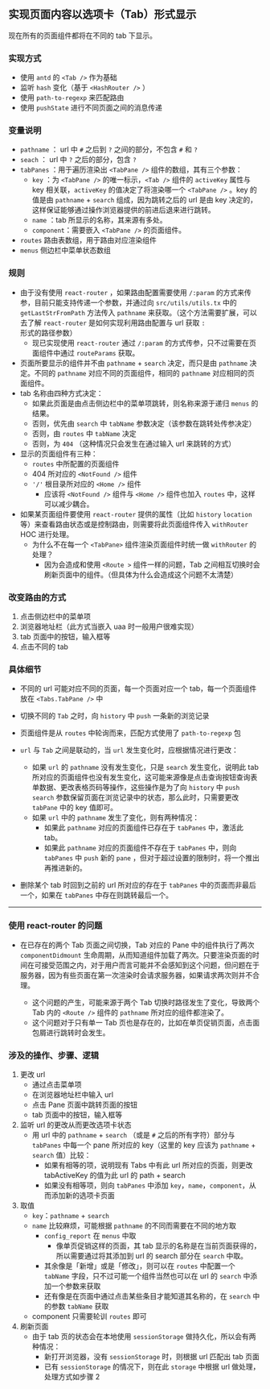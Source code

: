 ## 实现页面内容以选项卡（Tab）形式显示

现在所有的页面组件都将在不同的 tab 下显示。	

### 实现方式

- 使用 `antd` 的 `<Tab />` 作为基础
- 监听 `hash` 变化（基于 `<HashRouter />` ）
- 使用 `path-to-regexp` 来匹配路由
- 使用 `pushState` 进行不同页面之间的消息传递 

### 变量说明

- `pathname` ： url 中 `#` 之后到 `?` 之间的部分，不包含 `#` 和 `?` 
- `seach` ： url 中 `?` 之后的部分，包含 `?` 
- `tabPanes` ：用于遍历渲染出 `<TabPane />` 组件的数组，其有三个参数：
  - `key` ：为 `<TabPane />` 的唯一标示，`<Tab />` 组件的 `activeKey` 属性与 key 相关联，`activeKey` 的值决定了将渲染哪一个 `<TabPane />` 。key 的值是由 `pathname` + `search` 组成，因为跳转之后的 url 是由 key 决定的，这样保证能够通过操作浏览器提供的前进后退来进行跳转。
  - `name` ：tab 所显示的名称，其来源有多处。
  - `component`：需要嵌入 `<TabPane />` 的页面组件。
- `routes` 路由表数组，用于路由对应渲染组件
- `menus` 侧边栏中菜单状态数组

### 规则

- 由于没有使用 `react-router` ，如果路由配置需要使用 `/:param` 的方式来传参，目前只能支持传递一个参数，并通过向 `src/utils/utils.tx` 中的 `getLastStrFromPath` 方法传入 `pathname` 来获取。（这个方法需要扩展，可以去了解 `react-router` 是如何实现利用路由配置与 url 获取 `:` 形式的路径参数）
  - 现已实现使用 `react-router` 通过 `/:param` 的方式传参，只不过需要在页面组件中通过 `routeParams` 获取。
- 页面所要显示的组件并不由 `pathname` + `search` 决定，而只是由 `pathname` 决定。不同的 `pathname` 对应不同的页面组件，相同的 `pathname` 对应相同的页面组件。
- tab 名称由四种方式决定：
  - 如果此页面是由点击侧边栏中的菜单项跳转，则名称来源于递归 `menus` 的结果。
  - 否则，优先由 `search` 中 `tabName` 参数决定（该参数在跳转处传参决定）
  - 否则，由 `routes` 中 `tabName` 决定
  - 否则，为 `404` （这种情况只会发生在通过输入 url 来跳转的方式）
- 显示的页面组件有三种：
  - `routes` 中所配置的页面组件
  - 404 所对应的 `<NotFound />` 组件
  - `'/'` 根目录所对应的 `<Home />` 组件
    - 应该将 `<NotFound />` 组件与 `<Home />` 组件也加入 `routes` 中，这样可以减少耦合。
- 如果某页面组件要使用 `react-router` 提供的属性（比如 `history` `location` 等）来查看路由状态或是控制路由，则需要将此页面组件传入 `withRouter` HOC 进行处理。
  - 为什么不在每一个 `<TabPane>` 组件渲染页面组件时统一做 `withRouter` 的处理？
    - 因为会造成和使用 `<Route >` 组件一样的问题，Tab 之间相互切换时会刷新页面中的组件。（但具体为什么会造成这个问题不太清楚）

### 改变路由的方式

1. 点击侧边栏中的菜单项
2. 浏览器地址栏（此方式当嵌入 uaa 时一般用户很难实现）
3. tab 页面中的按钮，输入框等
4. 点击不同的 tab

### 具体细节

- 不同的 url 可能对应不同的页面，每一个页面对应一个 tab，每一个页面组件放在 `<Tabs.TabPane />` 中
- 切换不同的 `Tab` 之时，向 `history` 中 `push` 一条新的浏览记录
- 页面组件是从 `routes` 中轮询而来，匹配方式使用了 `path-to-regexp` 包

- `url` 与 `Tab` 之间是联动的，当 `url` 发生变化时，应根据情况进行更改：
  - 如果 `url` 的 `pathname` 没有发生变化，只是 `search` 发生变化，说明此 tab 所对应的页面组件也没有发生变化，这可能来源像是点击查询按钮查询表单数据、更改表格页码等操作，这些操作是为了向 `history` 中 `push` `search` 参数保留页面在浏览记录中的状态，那么此时，只需要更改 `tabPane` 中的 key 值即可。
  - 如果 `url` 中的 `pathname` 发生了变化，则有两种情况：
    - 如果此 `pathname` 对应的页面组件已存在于 `tabPanes` 中，激活此 tab。
    - 如果此 `pathname` 对应的页面组件不存在于 `tabPanes` 中，则向 `tabPanes` 中 `push` 新的 `pane` ，但对于超过设置的限制时，将一个推出再推进新的。
- 删除某个 tab 时回到之前的 url 所对应的存在于 `tabPanes` 中的页面而非最后一个，如果在 `tabPanes` 中存在则跳转最后一个。

---

### 使用 react-router 的问题

- 在已存在的两个 Tab 页面之间切换，Tab 对应的 Pane 中的组件执行了两次 `componentDidmount` 生命周期，从而知道组件加载了两次。只要渲染页面的时间在可接受范围之内，对于用户而言可能并不会感知到这个问题，但问题在于服务器，因为有些页面在第一次渲染时会请求服务器，如果请求两次则并不合理。

  - 这个问题的产生，可能来源于两个 Tab 切换时路径发生了变化，导致两个 Tab 内的 `<Route />` 组件的 `pathname` 所对应的组件都渲染了。
  - 这个问题对于只有单一 Tab 页也是存在的，比如在单页促销页面，点击面包屑进行跳转时会发生。

  

### 涉及的操作、步骤、逻辑

1. 更改 url
   - 通过点击菜单项
   - 在浏览器地址栏中输入 url
   - 点击 Pane 页面中跳转页面的按钮
   - tab 页面中的按钮，输入框等
2. 监听 url 的更改从而更改选项卡状态
   - 用 url 中的 `pathname` + `search` （或是 `#` 之后的所有字符）部分与 `tabPanes` 中每一个 pane 所对应的 key（这里的 key 应该为 `pathname` + `search` 值）比较：
     - 如果有相等的项，说明现有 Tabs 中有此 url 所对应的页面，则更改 tabActiveKey 的值为此 url 的 path + search
     - 如果没有相等项，则向 `tabPanes` 中添加 `key`，`name`，`component`，从而添加新的选项卡页面
3. 取值
   - `key`：`pathname` + `search` 
   - `name` 比较麻烦，可能根据 `pathname` 的不同而需要在不同的地方取
     - `config_report` 在 `menus` 中取
       - 像单页促销这样的页面，其 tab 显示的名称是在当前页面获得的，所以需要通过将其添加到 url 的 search 部分在 `search` 中取。
     - 其余像是「新增」或是「修改」，则可以在 `routes` 中配置一个 `tabName` 字段，只不过可能一个组件当然也可以在 url 的 `search` 中添加一个参数来获取
     - 还有像是在页面中通过点击某些条目才能知道其名称的，在 `search` 中的参数 `tabName` 获取
   - component 只需要轮训 `routes` 即可
4. 刷新页面
   - 由于 tab 页的状态会在本地使用 `sessionStorage` 做持久化，所以会有两种情况：
     - 新打开浏览器，没有 `sessionStorage` 时，则根据 url 匹配出 tab 页面
     - 已有 `sessionStorage` 的情况下，则在此 `storage` 中根据 url 做处理，处理方式如步骤 2
